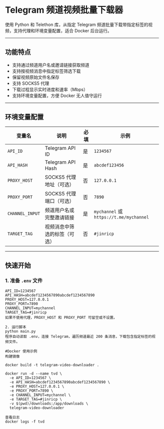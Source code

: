 # Telegram 频道视频批量下载器

使用 Python 和 Telethon 库，从指定 Telegram 频道批量下载带指定标签的视频，支持代理和环境变量配置，适合 Docker 后台运行。

---

## 功能特点

- 支持通过频道用户名或邀请链接获取频道
- 支持按视频消息中指定标签筛选下载
- 保留视频原始文件名保存
- 支持 SOCKS5 代理
- 下载过程显示实时进度和速率（Mbps）
- 支持环境变量配置，方便 Docker 无人值守运行

---

## 环境变量配置

| 变量名        | 说明                             | 必填 | 示例           |
|---------------|----------------------------------|------|----------------|
| `API_ID`      | Telegram API ID                  | 是   | `1234567`      |
| `API_HASH`    | Telegram API Hash                | 是   | `abcdef123456` |
| `PROXY_HOST`  | SOCKS5 代理地址（可选）          | 否   | `127.0.0.1`    |
| `PROXY_PORT`  | SOCKS5 代理端口（可选）          | 否   | `7890`         |
| `CHANNEL_INPUT` | 频道用户名或完整邀请链接        | 是   | `mychannel` 或 `https://t.me/mychannel` |
| `TARGET_TAG`  | 视频消息中筛选的标签（可选）     | 否   | `#jinricp`     |

---

## 快速开始

### 1. 准备 `.env` 文件

```dotenv
API_ID=1234567
API_HASH=abcdef1234567890abcdef1234567890
PROXY_HOST=127.0.0.1
PROXY_PORT=7890
CHANNEL_INPUT=mychannel
TARGET_TAG=#jinricp
如果不使用代理，PROXY_HOST 和 PROXY_PORT 可留空或不设置。

2. 运行脚本
python main.py
程序自动读取 .env，连接 Telegram，遍历频道最近 200 条消息，下载包含指定标签的视频文件。

#Docker 使用示例
构建镜像

docker build -t telegram-video-downloader .

docker run -d --name tvd \
  -e API_ID=1234567 \
  -e API_HASH=abcdef1234567890abcdef1234567890 \
  -e PROXY_HOST=127.0.0.1 \
  -e PROXY_PORT=7890 \
  -e CHANNEL_INPUT=mychannel \
  -e TARGET_TAG=#jinricp \
  -v $(pwd)/downloads:/app/downloads \
  telegram-video-downloader

查看日志
docker logs -f tvd
